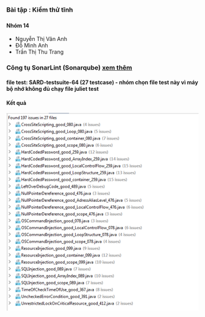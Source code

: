 <h3>Bài tập : Kiểm thử tĩnh <h3>
  <h4>Nhóm 14</h4>
  <ul>
    <li>Nguyễn Thị Vân Anh</li>
    <li>Đỗ Minh Anh</li>
    <li>Trần Thị Thu Trang</li>
  </ul>
  <h3> Công tụ SonarLint (Sonarqube) <a href="https://www.sonarlint.org/"> xem thêm</a>
  <h4>file test:  SARD-testsuite-64 (27 testcase) - nhóm chọn file test này vì máy bộ nhớ không đủ chạy file juliet test
  <h4>Kết quả</h4>
    <img src="/SonarLint.PNG"/>
    
